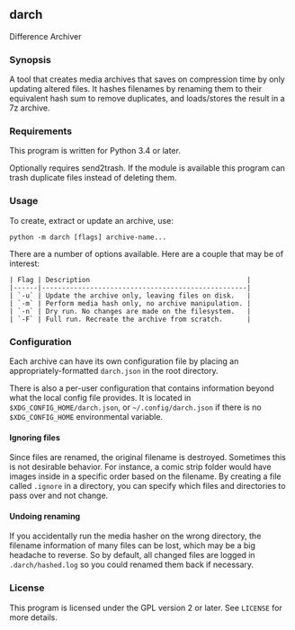 ## darch
Difference Archiver

### Synopsis
A tool that creates media archives that saves on compression time by only updating altered files. It hashes filenames by renaming them to their equivalent hash sum to remove duplicates, and loads/stores the result in a 7z archive.

### Requirements
This program is written for Python 3.4 or later.

Optionally requires send2trash. If the module is available this program can trash duplicate files instead of deleting them.

### Usage
To create, extract or update an archive, use:
```
python -m darch [flags] archive-name...
```

There are a number of options available. Here are a couple that may be of interest:
```
| Flag | Description                                       |
|------|---------------------------------------------------|
| `-u` | Update the archive only, leaving files on disk.   |
| `-m` | Perform media hash only, no archive manipulation. |
| `-n` | Dry run. No changes are made on the filesystem.   |
| `-F` | Full run. Recreate the archive from scratch.      |
```

### Configuration
Each archive can have its own configuration file by placing an appropriately-formatted `darch.json` in the root directory.

There is also a per-user configuration that contains information beyond what the local config file provides. It is located in `$XDG_CONFIG_HOME/darch.json`, or `~/.config/darch.json` if there is no `$XDG_CONFIG_HOME` environmental variable.

#### Ignoring files
Since files are renamed, the original filename is destroyed. Sometimes this is not desirable behavior. For instance, a comic strip folder would have images inside in a specific order based on the filename.
By creating a file called `.ignore` in a directory, you can specify which files and directories to pass over and not change.

#### Undoing renaming
If you accidentally run the media hasher on the wrong directory, the filename information of many files can be lost, which may be a big headache to reverse. So by default, all changed files are logged in `.darch/hashed.log` so you could renamed them back if necessary.

### License
This program is licensed under the GPL version 2 or later. See `LICENSE` for more details.

